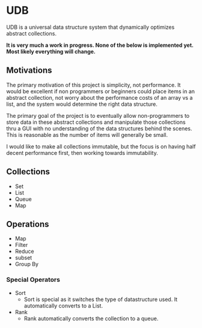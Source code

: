 # UDB
UDB is a universal data structure system that dynamically optimizes abstract collections. 

**It is very much a work in progress. None of the below is implemented yet. Most likely everything will change.**

## Motivations
The primary motivation of this project is simplicity, not performance. It would be excellent if non programmers or beginners could place items in an abstract collection, not worry about the performance costs of an array vs a list, and the system would determine the right data structure. 

The primary goal of the project is to eventually allow non-programmers to store data in these abstract collections and manipulate those collections thru a GUI with no understanding of the data structures behind the scenes. This is reasonable as the number of items will generally be small. 
 
I would like to make all collections immutable, but the focus is on having half decent performance first, then working towards immutability. 

## Collections

- Set
- List
- Queue
- Map

## Operations

- Map 
- Filter
- Reduce
- subset
- Group By

### Special Operators

- Sort
  - Sort is special as it switches the type of datastructure used. It automatically converts to a List. 
- Rank
  - Rank automatically converts the collection to a queue. 
